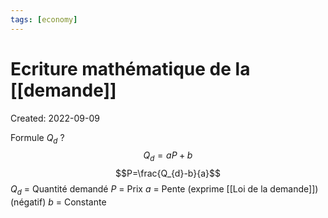 ```yaml
---
tags: [economy] 
---
```

# Ecriture mathématique de la [[demande]]
Created: 2022-09-09

Formule $Q_d$
?
$$Q_d=aP+b$$
$$P=\frac{Q_{d}-b}{a}$$
$Q_d$ = Quantité demandé 
$P$ = Prix
$a$ = Pente (exprime [[Loi de la demande]]) (négatif)
$b$ = Constante
<!--SR:!2022-09-19,7,250-->